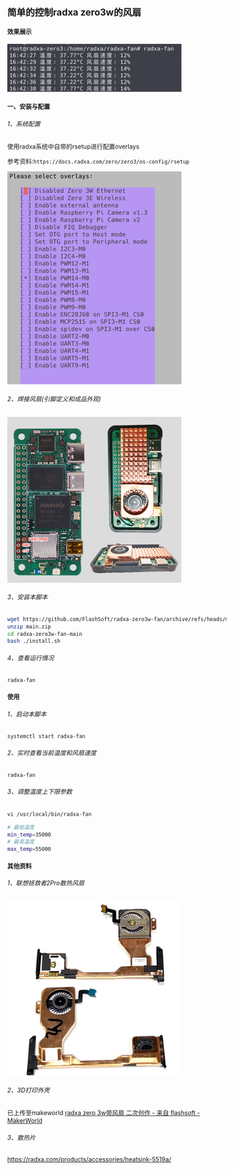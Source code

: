 ## 简单的控制radxa zero3w的风扇

#### 效果展示

<img title="" src="./assets/p1.png" alt="使用效果" width="400">

#### 一、安装与配置

###### 1、系统配置

使用radxa系统中自带的rsetup进行配置overlays

参考资料:`https://docs.radxa.com/zero/zero3/os-config/rsetup`

<img title="" src="./assets/p2.png" alt="配置" width="400">

###### 2、焊接风扇(引脚定义和成品外观)

<img title="" src="./assets/p0.png" alt="引脚定义" width="400">

###### 3、安装本脚本

```bash
wget https://github.com/FlashSoft/radxa-zero3w-fan/archive/refs/heads/main.zip
unzip main.zip
cd radxa-zero3w-fan-main
bash ./install.sh
```

###### 4、查看运行情况

```bash
radxa-fan
```

#### 使用

###### 1、启动本脚本

`systemctl start radxa-fan`

###### 2、实时查看当前温度和风扇速度

`radxa-fan`

###### 3、调整温度上下限参数

`vi /usr/local/bin/radxa-fan`

```bash
# 最低温度
min_temp=35000
# 最高温度
max_temp=55000
```

#### 其他资料

###### 1、联想拯救者2Pro散热风扇

<img title="" src="./assets/p3.jpg" alt="风扇" width="400">

###### 2、3D打印外壳

已上传至makeworld [radxa zero 3w带风扇 二次创作 - 来自 flashsoft - MakerWorld](https://makerworld.com.cn/zh/models/695174)

###### 3、散热片

https://radxa.com/products/accessories/heatsink-5519a/
